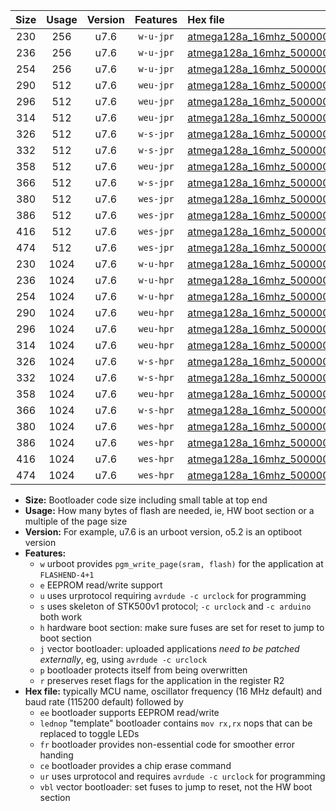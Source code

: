|Size|Usage|Version|Features|Hex file|
|:-:|:-:|:-:|:-:|:--|
|230|256|u7.6|`w-u-jpr`|[atmega128a_16mhz_500000bps_ur_vbl.hex](https://raw.githubusercontent.com/stefanrueger/urboot/main/bootloaders/atmega128a/fcpu_16mhz/500000_bps/atmega128a_16mhz_500000bps_ur_vbl.hex)|
|236|256|u7.6|`w-u-jpr`|[atmega128a_16mhz_500000bps_lednop_ur_vbl.hex](https://raw.githubusercontent.com/stefanrueger/urboot/main/bootloaders/atmega128a/fcpu_16mhz/500000_bps/atmega128a_16mhz_500000bps_lednop_ur_vbl.hex)|
|254|256|u7.6|`w-u-jpr`|[atmega128a_16mhz_500000bps_lednop_fr_ur_vbl.hex](https://raw.githubusercontent.com/stefanrueger/urboot/main/bootloaders/atmega128a/fcpu_16mhz/500000_bps/atmega128a_16mhz_500000bps_lednop_fr_ur_vbl.hex)|
|290|512|u7.6|`weu-jpr`|[atmega128a_16mhz_500000bps_ee_ur_vbl.hex](https://raw.githubusercontent.com/stefanrueger/urboot/main/bootloaders/atmega128a/fcpu_16mhz/500000_bps/atmega128a_16mhz_500000bps_ee_ur_vbl.hex)|
|296|512|u7.6|`weu-jpr`|[atmega128a_16mhz_500000bps_ee_lednop_ur_vbl.hex](https://raw.githubusercontent.com/stefanrueger/urboot/main/bootloaders/atmega128a/fcpu_16mhz/500000_bps/atmega128a_16mhz_500000bps_ee_lednop_ur_vbl.hex)|
|314|512|u7.6|`weu-jpr`|[atmega128a_16mhz_500000bps_ee_lednop_fr_ur_vbl.hex](https://raw.githubusercontent.com/stefanrueger/urboot/main/bootloaders/atmega128a/fcpu_16mhz/500000_bps/atmega128a_16mhz_500000bps_ee_lednop_fr_ur_vbl.hex)|
|326|512|u7.6|`w-s-jpr`|[atmega128a_16mhz_500000bps_vbl.hex](https://raw.githubusercontent.com/stefanrueger/urboot/main/bootloaders/atmega128a/fcpu_16mhz/500000_bps/atmega128a_16mhz_500000bps_vbl.hex)|
|332|512|u7.6|`w-s-jpr`|[atmega128a_16mhz_500000bps_lednop_vbl.hex](https://raw.githubusercontent.com/stefanrueger/urboot/main/bootloaders/atmega128a/fcpu_16mhz/500000_bps/atmega128a_16mhz_500000bps_lednop_vbl.hex)|
|358|512|u7.6|`weu-jpr`|[atmega128a_16mhz_500000bps_ee_lednop_fr_ce_ur_vbl.hex](https://raw.githubusercontent.com/stefanrueger/urboot/main/bootloaders/atmega128a/fcpu_16mhz/500000_bps/atmega128a_16mhz_500000bps_ee_lednop_fr_ce_ur_vbl.hex)|
|366|512|u7.6|`w-s-jpr`|[atmega128a_16mhz_500000bps_lednop_fr_vbl.hex](https://raw.githubusercontent.com/stefanrueger/urboot/main/bootloaders/atmega128a/fcpu_16mhz/500000_bps/atmega128a_16mhz_500000bps_lednop_fr_vbl.hex)|
|380|512|u7.6|`wes-jpr`|[atmega128a_16mhz_500000bps_ee_vbl.hex](https://raw.githubusercontent.com/stefanrueger/urboot/main/bootloaders/atmega128a/fcpu_16mhz/500000_bps/atmega128a_16mhz_500000bps_ee_vbl.hex)|
|386|512|u7.6|`wes-jpr`|[atmega128a_16mhz_500000bps_ee_lednop_vbl.hex](https://raw.githubusercontent.com/stefanrueger/urboot/main/bootloaders/atmega128a/fcpu_16mhz/500000_bps/atmega128a_16mhz_500000bps_ee_lednop_vbl.hex)|
|416|512|u7.6|`wes-jpr`|[atmega128a_16mhz_500000bps_ee_lednop_fr_vbl.hex](https://raw.githubusercontent.com/stefanrueger/urboot/main/bootloaders/atmega128a/fcpu_16mhz/500000_bps/atmega128a_16mhz_500000bps_ee_lednop_fr_vbl.hex)|
|474|512|u7.6|`wes-jpr`|[atmega128a_16mhz_500000bps_ee_lednop_fr_ce_vbl.hex](https://raw.githubusercontent.com/stefanrueger/urboot/main/bootloaders/atmega128a/fcpu_16mhz/500000_bps/atmega128a_16mhz_500000bps_ee_lednop_fr_ce_vbl.hex)|
|230|1024|u7.6|`w-u-hpr`|[atmega128a_16mhz_500000bps_ur.hex](https://raw.githubusercontent.com/stefanrueger/urboot/main/bootloaders/atmega128a/fcpu_16mhz/500000_bps/atmega128a_16mhz_500000bps_ur.hex)|
|236|1024|u7.6|`w-u-hpr`|[atmega128a_16mhz_500000bps_lednop_ur.hex](https://raw.githubusercontent.com/stefanrueger/urboot/main/bootloaders/atmega128a/fcpu_16mhz/500000_bps/atmega128a_16mhz_500000bps_lednop_ur.hex)|
|254|1024|u7.6|`w-u-hpr`|[atmega128a_16mhz_500000bps_lednop_fr_ur.hex](https://raw.githubusercontent.com/stefanrueger/urboot/main/bootloaders/atmega128a/fcpu_16mhz/500000_bps/atmega128a_16mhz_500000bps_lednop_fr_ur.hex)|
|290|1024|u7.6|`weu-hpr`|[atmega128a_16mhz_500000bps_ee_ur.hex](https://raw.githubusercontent.com/stefanrueger/urboot/main/bootloaders/atmega128a/fcpu_16mhz/500000_bps/atmega128a_16mhz_500000bps_ee_ur.hex)|
|296|1024|u7.6|`weu-hpr`|[atmega128a_16mhz_500000bps_ee_lednop_ur.hex](https://raw.githubusercontent.com/stefanrueger/urboot/main/bootloaders/atmega128a/fcpu_16mhz/500000_bps/atmega128a_16mhz_500000bps_ee_lednop_ur.hex)|
|314|1024|u7.6|`weu-hpr`|[atmega128a_16mhz_500000bps_ee_lednop_fr_ur.hex](https://raw.githubusercontent.com/stefanrueger/urboot/main/bootloaders/atmega128a/fcpu_16mhz/500000_bps/atmega128a_16mhz_500000bps_ee_lednop_fr_ur.hex)|
|326|1024|u7.6|`w-s-hpr`|[atmega128a_16mhz_500000bps.hex](https://raw.githubusercontent.com/stefanrueger/urboot/main/bootloaders/atmega128a/fcpu_16mhz/500000_bps/atmega128a_16mhz_500000bps.hex)|
|332|1024|u7.6|`w-s-hpr`|[atmega128a_16mhz_500000bps_lednop.hex](https://raw.githubusercontent.com/stefanrueger/urboot/main/bootloaders/atmega128a/fcpu_16mhz/500000_bps/atmega128a_16mhz_500000bps_lednop.hex)|
|358|1024|u7.6|`weu-hpr`|[atmega128a_16mhz_500000bps_ee_lednop_fr_ce_ur.hex](https://raw.githubusercontent.com/stefanrueger/urboot/main/bootloaders/atmega128a/fcpu_16mhz/500000_bps/atmega128a_16mhz_500000bps_ee_lednop_fr_ce_ur.hex)|
|366|1024|u7.6|`w-s-hpr`|[atmega128a_16mhz_500000bps_lednop_fr.hex](https://raw.githubusercontent.com/stefanrueger/urboot/main/bootloaders/atmega128a/fcpu_16mhz/500000_bps/atmega128a_16mhz_500000bps_lednop_fr.hex)|
|380|1024|u7.6|`wes-hpr`|[atmega128a_16mhz_500000bps_ee.hex](https://raw.githubusercontent.com/stefanrueger/urboot/main/bootloaders/atmega128a/fcpu_16mhz/500000_bps/atmega128a_16mhz_500000bps_ee.hex)|
|386|1024|u7.6|`wes-hpr`|[atmega128a_16mhz_500000bps_ee_lednop.hex](https://raw.githubusercontent.com/stefanrueger/urboot/main/bootloaders/atmega128a/fcpu_16mhz/500000_bps/atmega128a_16mhz_500000bps_ee_lednop.hex)|
|416|1024|u7.6|`wes-hpr`|[atmega128a_16mhz_500000bps_ee_lednop_fr.hex](https://raw.githubusercontent.com/stefanrueger/urboot/main/bootloaders/atmega128a/fcpu_16mhz/500000_bps/atmega128a_16mhz_500000bps_ee_lednop_fr.hex)|
|474|1024|u7.6|`wes-hpr`|[atmega128a_16mhz_500000bps_ee_lednop_fr_ce.hex](https://raw.githubusercontent.com/stefanrueger/urboot/main/bootloaders/atmega128a/fcpu_16mhz/500000_bps/atmega128a_16mhz_500000bps_ee_lednop_fr_ce.hex)|

- **Size:** Bootloader code size including small table at top end
- **Usage:** How many bytes of flash are needed, ie, HW boot section or a multiple of the page size
- **Version:** For example, u7.6 is an urboot version, o5.2 is an optiboot version
- **Features:**
  + `w` urboot provides `pgm_write_page(sram, flash)` for the application at `FLASHEND-4+1`
  + `e` EEPROM read/write support
  + `u` uses urprotocol requiring `avrdude -c urclock` for programming
  + `s` uses skeleton of STK500v1 protocol; `-c urclock` and `-c arduino` both work
  + `h` hardware boot section: make sure fuses are set for reset to jump to boot section
  + `j` vector bootloader: uploaded applications *need to be patched externally*, eg, using `avrdude -c urclock`
  + `p` bootloader protects itself from being overwritten
  + `r` preserves reset flags for the application in the register R2
- **Hex file:** typically MCU name, oscillator frequency (16 MHz default) and baud rate (115200 default) followed by
  + `ee` bootloader supports EEPROM read/write
  + `lednop` "template" bootloader contains `mov rx,rx` nops that can be replaced to toggle LEDs
  + `fr` bootloader provides non-essential code for smoother error handing
  + `ce` bootloader provides a chip erase command
  + `ur` uses urprotocol and requires `avrdude -c urclock` for programming
  + `vbl` vector bootloader: set fuses to jump to reset, not the HW boot section
